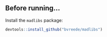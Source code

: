 ## Before running...

Install the `madlibs` package:

```r
devtools::install_github("bvreede/madlibs")
```
